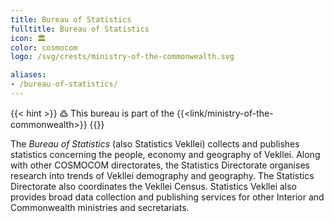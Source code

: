 ```yaml
---
title: Bureau of Statistics
fulltitle: Bureau of Statistics
icon: 🏛️
color: cosmocom
logo: /svg/crests/ministry-of-the-commonwealth.svg

aliases:
- /bureau-of-statistics/
---
```

{{< hint >}}
߷ This bureau is part of the {{<link/ministry-of-the-commonwealth>}}
{{</hint>}}

The *Bureau of Statistics* (also Statistics Vekllei) collects and publishes statistics concerning the people, economy and geography of Vekllei. Along with other COSMOCOM directorates, the Statistics Directorate organises research into trends of Vekllei demography and geography. The Statistics Directorate also coordinates the Vekllei Census. Statistics Vekllei also provides broad data collection and publishing services for other Interior and Commonwealth ministries and secretariats.
